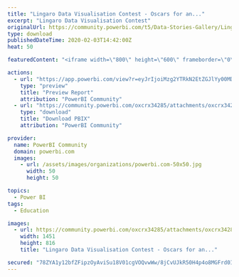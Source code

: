 ```yaml
---
title: "Lingaro Data Visualisation Contest - Oscars for an..."
excerpt: "Lingaro Data Visualisation Contest"
originalUrl: https://community.powerbi.com/t5/Data-Stories-Gallery/Lingaro-Data-Visualisation-Contest-Oscars-for-animated-films/m-p/920352
type: download
publishedDateTime: 2020-02-03T14:42:00Z
heat: 50

featuredContent: "<iframe width=\"800\" height=\"600\" frameborder=\"0\" src=\"https://app.powerbi.com/view?r=eyJrIjoiMzg2YTRkN2EtZGJlYy00MDAwLWJmNWEtYmU4ZmQ3ZGZiZTdjIiwidCI6IjJlZTU0OGUxLTZiZTgtNDcyOS1iODZlLWY0ODJlMjlkMmM5ZiIsImMiOjh9\"></iframe>"

actions:
  - url: "https://app.powerbi.com/view?r=eyJrIjoiMzg2YTRkN2EtZGJlYy00MDAwLWJmNWEtYmU4ZmQ3ZGZiZTdjIiwidCI6IjJlZTU0OGUxLTZiZTgtNDcyOS1iODZlLWY0ODJlMjlkMmM5ZiIsImMiOjh9"
    type: "preview"
    title: "Preview Report"
    attribution: "PowerBI Community"
  - url: "https://community.powerbi.com/oxcrx34285/attachments/oxcrx34285/DataStoriesGallery/3312/2/Oscars.pbix"
    type: "download"
    title: "Download PBIX"
    attribution: "PowerBI Community"

provider:
  name: PowerBI Community
  domain: powerbi.com
  images:
    - url: /assets/images/organizations/powerbi.com-50x50.jpg
      width: 50
      height: 50

topics:
  - Power BI
tags:
  - Education

images:
  - url: https://community.powerbi.com/oxcrx34285/attachments/oxcrx34285/DataStoriesGallery/3312/1/Miniatura.PNG
    width: 1451
    height: 816
    title: "Lingaro Data Visualisation Contest - Oscars for an..."

secured: "78ZYA1y12bfZFipzOyAviSu18V01cgVOQvwWw/8jCvUJkR50H4p4o8MGFrd0Ifg61N2prDyHuw35QwnqlCqSDl7VS2+euvZfQUEecpTgehpcljGFFauErfLVuaOJophadef5vYoviTHPOJ1C0mbHLRUSKjgVnb+bVoMi209CrXEWyyw9P8bxK5OXuh3yxud8GevZxX394I/OkieIbH4peJg8XW6HihBPuLMtmqX2/mBlZY0erbEuofsJ2e3h7IEiqrwHnoaH75pYUa5BEJcR01Ww9Jo0dIY3nKYwUtE/Hg52LqNiNSvi2ERvp5q3bZLphYWClJOV+YvfAtTSq5m5OSjd2YBCS6Yr/IDVswTw6wn+aTL2RyHcVLFSNaEToT/6Q0giTbXIclEWM/UQ7zzwMQ==;ZCbONHI9L2ObvOOgAoAdgg=="
---
```


